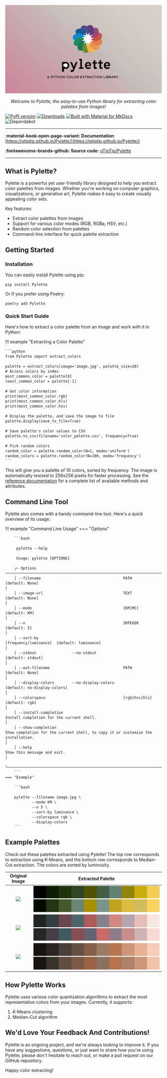 <p align="center">
  <a href="https://qtiptip.github.io/Pylette/"><img src="example_imgs/pylette_logo.jpg" alt="Pylette"></a>
</p>
<p align="center">
    <em>Welcome to Pylette, the easy-to-use Python library for extracting color palettes from images!
</em>
</p>



[![PyPI version](https://badge.fury.io/py/Pylette.svg)](https://badge.fury.io/py/Pylette)
[![Downloads](http://pepy.tech/badge/pylette)](http://pepy.tech/project/pylette)
[![Built with Material for MkDocs](https://img.shields.io/badge/Material_for_MkDocs-526CFE?logo=MaterialForMkDocs&logoColor=white)](https://squidfunk.github.io/mkdocs-material/)
![Dependabot](https://img.shields.io/badge/dependabot-enabled-025E8C?logo=dependabot&logoColor=white)

---

**:material-book-open-page-variant: Documentation**: [https://qtiptip.github.io/Pylette/](https://qtiptip.github.io/Pylette/)

**:fontawesome-brands-github: Source code:** [qTipTip/Pylette](https://github.com/qTipTip/Pylette)

---

## What is Pylette?

Pylette is a powerful yet user-friendly library designed to help you extract color palettes from images. Whether you're
working on computer graphics, visualizations, or generative art, Pylette makes it easy to create visually appealing
color sets.

Key features:

* Extract color palettes from images
* Support for various color modes (RGB, RGBa, HSV, etc.)
* Random color selection from palettes
* Command-line interface for quick palette extraction

## Getting Started

### Installation

You can easily install Pylette using pip:

```shell
pip install Pylette
```

Or if you prefer using Poetry:

```shell
poetry add Pylette
```

### Quick Start Guide

Here's how to extract a color palette from an image and work with it in Python:

!!! example "Extracting a Color Palette"

    ```python
    from Pylette import extract_colors

    palette = extract_colors(image='image.jpg', palette_size=10)
    # Access colors by index
    most_common_color = palette[0]
    least_common_color = palette[-1]

    # Get color information
    print(most_common_color.rgb)
    print(most_common_color.hls)
    print(most_common_color.hsv)

    # Display the palette, and save the image to file
    palette.display(save_to_file=True)

    # Save palette's color values to CSV
    palette.to_csv(filename='color_palette.csv', frequency=True)

    # Pick random colors
    random_color = palette.random_color(N=1, mode='uniform')
    random_colors = palette.random_color(N=100, mode='frequency')
    ```

This will give you a palette of 10 colors, sorted by frequency.
The image is automatically resized to 256x256 pixels for faster processing.
See the [reference documentation](reference.md) for a complete list of available methods and attributes.

## Command Line Tool

Pylette also comes with a handy command-line tool. Here's a quick overview of its usage:

!!! example "Command Line Usage"
    === "Options"

        ```bash

         pylette --help

         Usage: pylette [OPTIONS]

        ╭─ Options ──────────────────────────────────────────────────────────────────────────────────────────────────────────────────────────────────────────────────────────────────────────────────────────────────────────────────────────────╮
        │ --filename                                     PATH                   [default: None]                                                                                                                                                  │
        │ --image-url                                    TEXT                   [default: None]                                                                                                                                                  │
        │ --mode                                         [KM|MC]                [default: KM]                                                                                                                                                    │
        │ --n                                            INTEGER                [default: 5]                                                                                                                                                     │
        │ --sort-by                                      [frequency|luminance]  [default: luminance]                                                                                                                                             │
        │ --stdout                --no-stdout                                   [default: stdout]                                                                                                                                                │
        │ --out-filename                                 PATH                   [default: None]                                                                                                                                                  │
        │ --display-colors        --no-display-colors                           [default: no-display-colors]                                                                                                                                     │
        │ --colorspace                                   [rgb|hsv|hls]          [default: rgb]                                                                                                                                                   │
        │ --install-completion                                                  Install completion for the current shell.                                                                                                                        │
        │ --show-completion                                                     Show completion for the current shell, to copy it or customize the installation.                                                                                 │
        │ --help                                                                Show this message and exit.                                                                                                                                      │
        ╰────────────────────────────────────────────────────────────────────────────────────────────────────────────────────────────────────────────────────────────────────────────────────────────────────────────────────────────────────────╯
        ```
    === "Example"

        ```bash

        pylette --filename image.jpg \
                --mode KM \
                --n 5 \
                --sort-by luminance \
                --colorspace rgb \
                --display-colors
        ```



## Example Palettes

Check out these palettes extracted using Pylette! The top row corresponds to extraction using K-Means, and the bottom
row corresponds to Median-Cut extraction.
The colors are sorted by luminosity.


Original Image  | Extracted Palette
:--------------:|:-----------------:
![](https://images.unsplash.com/photo-1534535009397-1fb0a46440f1?ixlib=rb-0.3.5&ixid=eyJhcHBfaWQiOjEyMDd9&s=0de8fee9f4e6aa3d55fef987734a0787&auto=format&fit=crop&w=1234&q=80) | ![](example_imgs/jason_leung_palette_kmeans.jpg) ![](example_imgs/jason_leung_palette_mediancut.jpg)
![](https://images.unsplash.com/photo-1534547774987-e59593542e1e?ixlib=rb-0.3.5&ixid=eyJhcHBfaWQiOjEyMDd9&s=e8e5af1676517ac1ef8067f97a206415&auto=format&fit=crop&w=1234&q=80) | ![](example_imgs/alex_perez_palette_kmeans.jpg)  ![](example_imgs/alex_perez_palette_mediancut.jpg)
![](https://images.unsplash.com/photo-1534537841395-2e594ba9ed4a?ixlib=rb-0.3.5&ixid=eyJhcHBfaWQiOjEyMDd9&s=34ad54d1ba5d88b42abf43219c905c78&auto=format&fit=crop&w=1234&q=80) | ![](example_imgs/josh_hild_palette_kmeans.jpg)   ![](example_imgs/josh_hild_palette_mediancut.jpg)

## How Pylette Works

Pylette uses various color quantization algorithms to extract the most representative colors from your images.
Currently, it supports:

1. K-Means clustering
2. Median-Cut algorithm

## We'd Love Your Feedback And Contributions!

Pylette is an ongoing project, and we're always looking to improve it.
If you have any suggestions, questions, or just want to share how you're using Pylette, please don't hesitate to reach
out, or make a pull request on our GitHub repository.

Happy color extracting!
